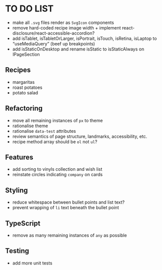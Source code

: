 # TO DO LIST

- make all `.svg` files render as `SvgIcon` components
- remove hard-coded recipe image width + implement react-disclosure/react-accessible-accordion?
- add isTablet, isTabletOrLarger, isPortrait, isTouch, isRetina, isLaptop to “useMediaQuery” (beef up breakpoints)
- add isStaticOnDesktop and rename isStatic to isStaticAlways on IPageSection

## Recipes

- margaritas
- roast potatoes
- potato salad

## Refactoring

- move all remaining instances of `px` to theme
- rationalise theme
- rationalise `data-test` attributes
- review semantics of page structure, landmarks, accessibility, etc.
- recipe method array should be `ol` not `ul`?

## Features

- add sorting to vinyls collection and wish list
- reinstate circles indicating `company` on cards

## Styling

- reduce whitespace between bullet points and list text?
- prevent wrapping of `li` text beneath the bullet point

## TypeScript

- remove as many remaining instances of `any` as possible

## Testing

- add more unit tests
